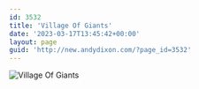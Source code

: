 ```yaml
---
id: 3532
title: 'Village Of Giants'
date: '2023-03-17T13:45:42+00:00'
layout: page
guid: 'http://new.andydixon.com/?page_id=3532'
---
```


![Village Of Giants](https://i0.wp.com/assets.g8x2.ldn.idrivee2-23.com/posters/Village%20Of%20Giants%2001.jpg?w=1200&ssl=1 "Village Of Giants")